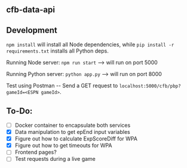 cfb-data-api
---

## Development

`npm install` will install all Node dependencies, while `pip install -r requirements.txt` installs all Python deps.

Running Node server: `npm run start` --> will run on port 5000

Running Python server: `python app.py` --> will run on port 8000

Test using Postman -- Send a GET request to `localhost:5000/cfb/pbp?gameId=<ESPN gameId>`.

## To-Do:

- [ ] Docker container to encapsulate both services
- [X] Data manipulation to get epEnd input variables
- [X] Figure out how to calculate ExpScoreDiff for WPA
- [X] Figure out how to get timeouts for WPA
- [ ] Frontend pages?
- [ ] Test requests during a live game
